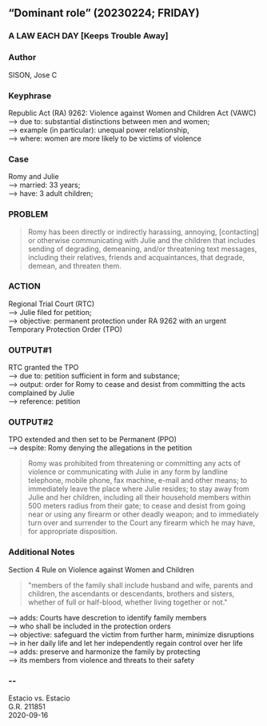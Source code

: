 ## “Dominant role” (20230224; FRIDAY)

### A LAW EACH DAY [Keeps Trouble Away]

### Author

SISON, Jose C

### Keyphrase

Republic Act (RA) 9262: Violence against Women and Children Act (VAWC)<br/>
--> due to: substantial distinctions between men and women;<br/>
--> example (in particular): unequal power relationship,<br/>
--> where: women are more likely to be victims of violence

### Case

Romy and Julie<br/>
--> married: 33 years;<br/>
--> have: 3 adult children;

### PROBLEM

> Romy has been directly or indirectly harassing, annoying, [contacting] or otherwise communicating with Julie and the children that includes sending of degrading, demeaning, and/or threatening text messages, including their relatives, friends and acquaintances, that degrade, demean, and threaten them.

### ACTION

Regional Trial Court (RTC)<br/>
--> Julie filed for petition;<br/>
--> objective: permanent protection under RA 9262 with an urgent Temporary Protection Order (TPO) 

### OUTPUT#1

RTC granted the TPO<br/>
--> due to: petition sufficient in form and substance;<br/>
--> output: order for Romy to cease and desist from committing the acts complained by Julie<br/>
--> reference: petition

### OUTPUT#2

TPO extended and then set to be Permanent (PPO)<br/>
--> despite: Romy denying the allegations in the petition

> Romy was prohibited from threatening or committing any acts of violence or communicating with Julie in any form by landline telephone, mobile phone, fax machine, e-mail and other means; to immediately leave the place where Julie resides; to stay away from Julie and her children, including all their household members within 500 meters radius from their gate; to cease and desist from going near or using any firearm or other deadly weapon; and to immediately turn over and surrender to the Court any firearm which he may have, for appropriate disposition.

### Additional Notes

Section 4 Rule on Violence against Women and Children

> "members of the family shall include husband and wife, parents and children, the ascendants or descendants, brothers and sisters, whether of full or half-blood, whether living together or not."

--> adds: Courts have descretion to identify family members<br/> 
--> who shall be included in the protection orders<br/>
--> objective: safeguard the victim from further harm, minimize disruptions<br/>
--> in her daily life and let her independently regain control over her life<br/>
--> adds: preserve and harmonize the family by protecting<br/> 
--> its members from violence and threats to their safety

### -- 

Estacio vs. Estacio<br/>
G.R. 211851<br/>
2020-09-16

